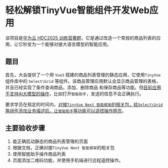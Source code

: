 # 轻松解锁TinyVue智能组件开发Web应用

该项目是<u>华为云 HDC2025 训练营赛题</u>，它是通过改造一个常规的商品列表的应用，让它秒变为一个能够对接大语言模型的智能应用。


## 题目

首先，大会提供了一个用 `Vue3` 搭建的商品列表管理的静态应用，它使用`TinyVue`组件库中的 `Select\Grid` 等组件。该商品管理应用默认会显示商品管理的表格，并且已经实现了条件查询商品，添加、删除商品 和保存商品等功能。但<u>目前应用不支持AI大模型的操作</u>，比如打开`智能助手`，发送的信息不会正确执行。

要求学员在规定的时间内，<u>对接`TinyVue Next 智能框架`的相关包，给`Select\Grid` 等组件添加业务描述后，让`智能助手`等功能可以遥控操作网页</u>。


## 主要验收步骤

1. 能正确启动静态的商品列表管理的页面
2. 根据文档，正确对接`TinyVue Next 智能框架`的相关包
3. 使用智能助手操作商品列表
4. 页面添加二维码功能，并使用手机端进行远程遥控操作。
